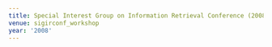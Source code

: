 ```yaml
---
title: Special Interest Group on Information Retrieval Conference (2008)
venue: sigirconf_workshop
year: '2008'
---
```

